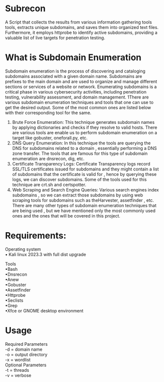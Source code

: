 # Subrecon
A Script that collects the results from various information gathering tools tools, extracts unique subdomains, and saves them into organized text files. Furthermore, it employs httprobe to identify active subdomains, providing a valuable list of live targets for penetration testing.

# What is Subdomain Enumeration
Subdomain enumeration is the process of discovering and cataloging subdomains
associated with a given domain name. Subdomains are prefixes to the main domain and
are used to organize and manage different sections or services of a website or network.
Enumerating subdomains is a critical phase in various cybersecurity activities, including
penetration testing, vulnerability assessment, and domain management.
1There are various subdomain enumeration techniques and tools that one can use to get the
desired output. Some of the most common ones are listed below with their corresponding
tool for the same.
1. Brute Force Enumeration: This technique generates subdomain names by
applying dictionaries and checks if they resolve to valid hosts. There are various
tools are enable us to perform subdomain enumeration on a target like gobuster,
oneforall.py, etc.
2. DNS Query Enumeration: In this technique the tools are querying the DNS
for subdomains related to a domain , essentially performing a DNS zone
transfer. The tools that are famous for this type of subdomain enumeration are
dnsrecon, dig, etc.
3. Certificate Transparency Logs: Certificate Transparency logs record
SSL/TLS certificates issued for subdomains and they might contain a list of
subdomains that the certificate is valid for , hence by querying these logs, we
can discover subdomains. Some of the tools used for this technique are crt.sh
and certspotter.
4. Web Scraping and Search Engine Queries: Various search engines index
subdomains , so we can extract those subdomains by using web scraping tools
for subdomains such as theHarvester, assetfinder , etc.
There are many other types of subdomain enumeration techniques that are being used , but
we have mentioned only the most commonly used ones and the ones that will be covered
in this project.

# Requirements:
Operating system  
• Kali linux 2023.3 with full dist upgrade  


Tools  
•Bash  
•Dnsrecon  
•Anew  
•Gobuster  
•Assetfinder  
•Httprobe  
•Seclists  
•Grep  
•Xfce or GNOME desktop environment


# Usage
Required Parameters  
-d = domain name  
-o = output directory  
-x = wordlist  
Optional Parameters  
-t = threads  
-v = verbose  

